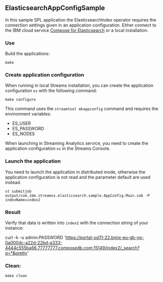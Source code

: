 ## ElasticsearchAppConfigSample

In this sample SPL application the ElasticsearchIndex operator requires the connection settings given in an  application configuration.
Either connect to the IBM cloud service [Compose for Elasticsearch](https://console.bluemix.net/docs/services/ComposeForElasticsearch/index.html) or a local installation.

### Use

Build the applications:

`make`

### Create application configuration

When running in local Streams installation, you can create the application configuration `es` with the following command:

`make configure`

This command uses the `streamtool mkappconfig` command and requires the environment variables:

* ES_USER
* ES_PASSWORD
* ES_NODES

When launching in Streaming Analytics service, you need to create the application configuration `es` in the Streams Console.

### Launch the application

You need to launch the application in distributed mode, otherwise the application configuration is not read and the parameter default are used instead.

`st submitjob output/com.ibm.streamsx.elasticsearch.sample.AppConfig.Main.sab -P indexName=index2`


### Result

Verify that data is written into `index2` with the connection string of your instance:

curl -k -u admin:PASSWORD 'https://portal-ssl11-22.bmix-eu-gb-yp-0a000dc-a22d-22bd-a333-4444c555ba66.77777777.composedb.com:15149/index2/_search?q=*&pretty'


### Clean:

`make clean`

